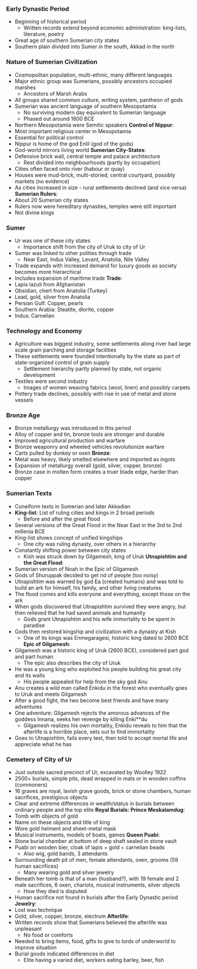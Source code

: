 ### Early Dynastic Period
 - Beginning of historical period
	 - Written records extend beyond economic administration: king-lists, literature, poetry
 - Great age of southern Sumerian city states
 - Southern plain divided into Sumer in the south, Akkad in the north

### Nature of Sumerian Civilization
 - Cosmopolitan population, multi-ethnic, many different languages
 - Major ethnic group was Sumerians, possibly ancestors occupied marshes
	 - Ancestors of Marsh Arabs
 - All groups shared common culture, writing system, pantheon of gods
 - Sumerian was ancient language of southern Mesopotamia
	 - No surviving modern day equivalent to Sumerian language
	 - Phased out around 1800 BCE
 - Northern Mesopotamia were Semitic speakers
**Control of Nippur**:
 - Most important religious center in Mesopotamia
 - Essential for political control
 - Nippur is home of the god Enlil (god of the gods)
 - God-world mirrors living world
**Sumerian City-States**:
 - Defensive brick wall, central temple and palace architecture
	 - Rest divided into neighbourhoods (partly by occupation)
 - Cities often faced onto river (habour or quay)
 - Houses were mud-brick, multi-storied, central courtyard, possibly markets (no evidence)
 - As cities increased in size - rural settlements declined (and vice versa)
**Sumerian Rulers**:
 - About 20 Sumerian city states
 - Rulers now were hereditary dynasties, temples were still important
 - Not divine kings

### Sumer
 - Ur was one of these city states
	 - Importance shift from the city of Uruk to city of Ur
 - Sumer was linked to other polities through trade
	 - Near East, Indus Valley, Levant, Anatolia, Nile Valley
 - Trade expands with increased demand for luxury goods as society becomes more hierarchical
 - Includes expansion of maritime trade
**Trade**:
 - Lapis lazuli from Afghanistan
 - Obsidian, chert from Anatolia (Turkey)
 - Lead, gold, silver from Anatolia
 - Persian Gulf: Copper, pearls
 - Southern Arabia: Steatite, diorite, copper
 - Indus: Carnelian

### Technology and Economy
 - Agriculture was biggest industry, some settlements along river had large scale grain parching and storage facilities
 - These settlements were founded intentionally by the state as part of state-organized control of grain supply
	 - Settlement hierarchy partly planned by state, not organic development
 - Textiles were second industry
	 - Images of women weaving fabrics (wool, linen) and possibly carpets
 - Pottery trade declines, possibly with rise in use of metal and stone vessels

### Bronze Age
 - Bronze metallurgy was introduced in this period
 - Alloy of copper and tin, bronze tools are stronger and durable
 - Improved agricultural production and warfare
 - Bronze weaponry and wheeled vehicles revolutionize warfare
 - Carts pulled by donkey or oxen
**Bronze**:
 - Metal was heavy, likely smelted elsewhere and imported as ingots
 - Expansion of metallurgy overall (gold, silver, copper, bronze)
 - Bronze case in molten form creates a truer blade edge, harder than copper

### Sumerian Texts
 - Cuneiform texts in Sumerian and later Akkadian
 - **King-list**: List of ruling cities and kings in 2 broad periods
	 - Before and after the great flood
 - Several versions of the Great Flood in the Near East in the 3rd to 2nd millenia BCE
 - King-list shows concept of unified kingships
	 - One city was ruling dynasty, over others in a hierarchy
 - Constantly shifting power between city states
	 - Kish was struck down by Gilgamesh, king of Uruk
**Utnapishtim and the Great Flood**:
 - Sumerian version of Noah in the Epic of Gilgamesh
 - Gods of Shuruppak decided to get rid of people (too noisy)
 - Utnapishtim was warned by god Ea (created humans) and was told to build an ark for himself, his family, and other living creatures
 - The flood comes and kills everyone and everything, except those on the ark
 - When gods discovered that Utnapishtim survived they were angry, but then relieved that he had saved animals and humanity
	 - Gods grant Utnapishtim and his wife immortality to be spent in paradise
 - Gods then restored kingship and civilization with a dynasty at Kish
	 - One of its kings was Enmegaragesi, historic king dated to 2600 BCE
**Epic of Gilgamesh**:
 - Gilgamesh was a historic king of Uruk (2600 BCE), considered part god and part human
	 - The epic also describes the city of Uruk
 - He was a young king who exploited his people building his great city and its walls
	 - His people appealed for help from the sky god Anu
 - Anu creates a wild man called Enkidu in the forest who eventually goes to Uruk and meets Gilgamesh
 - After a good fight, the two become best friends and have many adventures
 - One adventure: Gilgamesh rejects the amorous advances of the goddess Innana, seeks her revenge by killing Enki**du
	 - Gilgamesh realizes his own mortality, Enkidu reveals to him that the afterlife is a horrible place, sets out to find immortality
 - Goes to Utnapishtim, fails every test, then told to accept mortal life and appreciate what he has

### Cemetery of City of Ur
 - Just outside sacred precinct of Ur, excavated by Woolley 1922
 - 2500+ burials, simple pits, dead wrapped in mats or in wooden coffins (commoners)
 - 16 graves are royal, lavish grave goods, brick or stone chambers, human sacrifices, prestigious objects
 - Clear and extreme differences in wealth/status in burials between ordinary people and the top elite
**Royal Burials: Prince Meskalamdug**:
 - Tomb with objects of gold
 - Name on these objects and title of king
 - Wore gold helment and sheet-metal mask
 - Musical instruments, models of boats, games
**Queen Puabi**:
 - Stone burial chamber at bottom of deep shaft sealed in stone vault
 - Puabi on wooden bier, cloak of lapis + gold + carnelian beads
	 - Also wig, gold bands, 3 attendants
 - Surrounding death pit of men, female attendants, oxen, grooms (59 human sacrifices)
	 - Many wearing gold and silver jewelry
 - Beneath her tomb is that of a man (husband?), with 19 female and 2 male sacrifices, 6 oxen, chariots, musical instruments, silver objects
	 - How they died is disputed
 - Human sacrifice not found in burials after the Early Dynastic period
**Jewelry**:
 - Lost wax technique
 - Gold, silver, copper, bronze, electrum
**Afterlife**:
 - Written records show that Sumerians believed the afterlife was unpleasant
	 - No food or comforts
 - Needed to bring items, food, gifts to give to lords of underworld to improve situation
 - Burial goods indicated differences in diet
	 - Elite having a varied diet, workers eating barley, beer, fish
